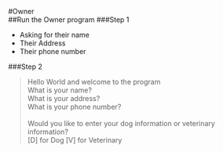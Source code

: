 #Owner
<br>
##Run the Owner program
###Step 1
*  Asking for their name
*  Their Address
*  Their phone number 

###Step 2
> Hello World and welcome to the program
> <br> What is your name?
> <br> What is your address? 
> <br> What is your phone number? 
> <br>
> <br>Would you like to enter your dog information or veterinary information?
> <br> [D] for Dog [V] for Veterinary 

